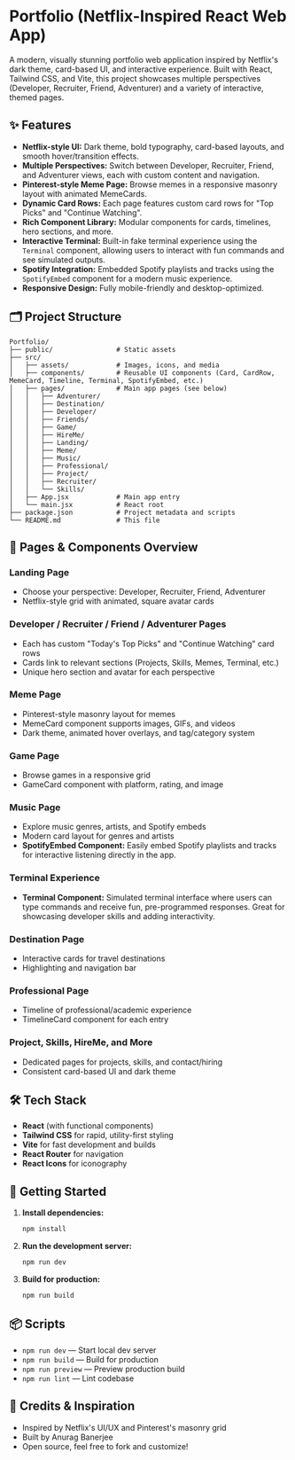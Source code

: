 # Portfolio (Netflix-Inspired React Web App)

A modern, visually stunning portfolio web application inspired by Netflix's dark theme, card-based UI, and interactive experience. Built with React, Tailwind CSS, and Vite, this project showcases multiple perspectives (Developer, Recruiter, Friend, Adventurer) and a variety of interactive, themed pages.

## ✨ Features

- **Netflix-style UI:** Dark theme, bold typography, card-based layouts, and smooth hover/transition effects.
- **Multiple Perspectives:** Switch between Developer, Recruiter, Friend, and Adventurer views, each with custom content and navigation.
- **Pinterest-style Meme Page:** Browse memes in a responsive masonry layout with animated MemeCards.
- **Dynamic Card Rows:** Each page features custom card rows for "Top Picks" and "Continue Watching".
- **Rich Component Library:** Modular components for cards, timelines, hero sections, and more.
- **Interactive Terminal:** Built-in fake terminal experience using the `Terminal` component, allowing users to interact with fun commands and see simulated outputs.
- **Spotify Integration:** Embedded Spotify playlists and tracks using the `SpotifyEmbed` component for a modern music experience.
- **Responsive Design:** Fully mobile-friendly and desktop-optimized.

## 🗂️ Project Structure

```
Portfolio/
├── public/                # Static assets
├── src/
│   ├── assets/            # Images, icons, and media
│   ├── components/        # Reusable UI components (Card, CardRow, MemeCard, Timeline, Terminal, SpotifyEmbed, etc.)
│   ├── pages/             # Main app pages (see below)
│   │   ├── Adventurer/
│   │   ├── Destination/
│   │   ├── Developer/
│   │   ├── Friends/
│   │   ├── Game/
│   │   ├── HireMe/
│   │   ├── Landing/
│   │   ├── Meme/
│   │   ├── Music/
│   │   ├── Professional/
│   │   ├── Project/
│   │   ├── Recruiter/
│   │   └── Skills/
│   ├── App.jsx            # Main app entry
│   └── main.jsx           # React root
├── package.json           # Project metadata and scripts
└── README.md              # This file
```

## 📄 Pages & Components Overview

### Landing Page

- Choose your perspective: Developer, Recruiter, Friend, Adventurer
- Netflix-style grid with animated, square avatar cards

### Developer / Recruiter / Friend / Adventurer Pages

- Each has custom "Today's Top Picks" and "Continue Watching" card rows
- Cards link to relevant sections (Projects, Skills, Memes, Terminal, etc.)
- Unique hero section and avatar for each perspective

### Meme Page

- Pinterest-style masonry layout for memes
- MemeCard component supports images, GIFs, and videos
- Dark theme, animated hover overlays, and tag/category system

### Game Page

- Browse games in a responsive grid
- GameCard component with platform, rating, and image

### Music Page

- Explore music genres, artists, and Spotify embeds
- Modern card layout for genres and artists
- **SpotifyEmbed Component:** Easily embed Spotify playlists and tracks for interactive listening directly in the app.

### Terminal Experience

- **Terminal Component:** Simulated terminal interface where users can type commands and receive fun, pre-programmed responses. Great for showcasing developer skills and adding interactivity.

### Destination Page

- Interactive cards for travel destinations
- Highlighting and navigation bar

### Professional Page

- Timeline of professional/academic experience
- TimelineCard component for each entry

### Project, Skills, HireMe, and More

- Dedicated pages for projects, skills, and contact/hiring
- Consistent card-based UI and dark theme

## 🛠️ Tech Stack

- **React** (with functional components)
- **Tailwind CSS** for rapid, utility-first styling
- **Vite** for fast development and builds
- **React Router** for navigation
- **React Icons** for iconography

## 🚀 Getting Started

1. **Install dependencies:**
   ```bash
   npm install
   ```
2. **Run the development server:**
   ```bash
   npm run dev
   ```
3. **Build for production:**
   ```bash
   npm run build
   ```

## 📦 Scripts

- `npm run dev` — Start local dev server
- `npm run build` — Build for production
- `npm run preview` — Preview production build
- `npm run lint` — Lint codebase

## 📢 Credits & Inspiration

- Inspired by Netflix's UI/UX and Pinterest's masonry grid
- Built by Anurag Banerjee
- Open source, feel free to fork and customize!
